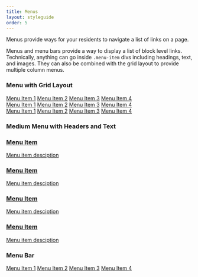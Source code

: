```yaml
---
title: Menus
layout: styleguide
order: 5
---
```


<p class="lead-in">Menus provide ways for your residents to navigate a list of links on a page.</p>

Menus and menu bars provide a way to display a list of block level links. Technically, anything can go inside `.menu-item` divs including headings, text, and images. They can also be combined with the grid layout to provide multiple column menus.

### Menu with Grid Layout

<div class="preview">
	<div class="grid-box">
		<div class="menu grid-item width-one-third">
		    <a href="" class="menu-item">Menu Item 1</a>
		    <a href="" class="menu-item">Menu Item 2</a>
		    <a href="" class="menu-item">Menu Item 3</a>
		    <a href="" class="menu-item">Menu Item 4</a>
		 </div>
		 <div class="menu grid-item width-one-third">
		     <a href="" class="menu-item">Menu Item 1</a>
		     <a href="" class="menu-item">Menu Item 2</a>
		     <a href="" class="menu-item">Menu Item 3</a>
		     <a href="" class="menu-item">Menu Item 4</a>
		  </div>
		  <div class="menu grid-item width-one-third">
		      <a href="" class="menu-item">Menu Item 1</a>
		      <a href="" class="menu-item">Menu Item 2</a>
		      <a href="" class="menu-item">Menu Item 3</a>
		      <a href="" class="menu-item">Menu Item 4</a>
		   </div>
	</div>
</div>

### Medium Menu with Headers and Text

<div class="preview">
	<div class="medium-menu">
	    <a href="" class="menu-item">
	    	<h3>Menu Item</h3>
	    	<p class="detail-text">Menu item desciption</p>
	    </a>
	    <a href="" class="menu-item">
	    	<h3>Menu Item</h3>
	    	<p class="detail-text">Menu item desciption</p>
	    </a>
	    <a href="" class="menu-item">
	    	<h3>Menu Item</h3>
	    	<p class="detail-text">Menu item desciption</p>
	    </a>
	    <a href="" class="menu-item">
	    	<h3>Menu Item</h3>
	    	<p class="detail-text">Menu item desciption</p>
	    </a>
	 </div>
</div>

### Menu Bar

<div class="preview">
	<div class="bar-menu">
	    <a href="" class="menu-item">Menu Item 1</a>
	    <a href="" class="menu-item">Menu Item 2</a>
	    <a href="" class="menu-item">Menu Item 3</a>
	    <a href="" class="menu-item">Menu Item 4</a>
	 </div>
</div>